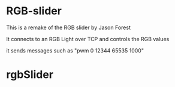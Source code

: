 # RGB-slider
This is a remake of the RGB slider by Jason Forest

It connects to an RGB Light over TCP and controls the RGB values

it sends messages such as
"pwm 0 12344 65535 1000"
# rgbSlider
